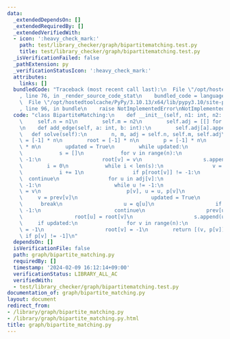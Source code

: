 ```yaml
---
data:
  _extendedDependsOn: []
  _extendedRequiredBy: []
  _extendedVerifiedWith:
  - icon: ':heavy_check_mark:'
    path: test/library_checker/graph/bipartitematching.test.py
    title: test/library_checker/graph/bipartitematching.test.py
  _isVerificationFailed: false
  _pathExtension: py
  _verificationStatusIcon: ':heavy_check_mark:'
  attributes:
    links: []
  bundledCode: "Traceback (most recent call last):\n  File \"/opt/hostedtoolcache/PyPy/3.10.13/x64/lib/pypy3.10/site-packages/onlinejudge_verify/documentation/build.py\"\
    , line 76, in _render_source_code_stat\n    bundled_code = language.bundle(\n\
    \  File \"/opt/hostedtoolcache/PyPy/3.10.13/x64/lib/pypy3.10/site-packages/onlinejudge_verify/languages/python.py\"\
    , line 96, in bundle\n    raise NotImplementedError\nNotImplementedError\n"
  code: "class BipartiteMatching:\n    def __init__(self, n1: int, n2: int):\n   \
    \     self.n = n1\n        self.m = n2\n        self.adj = [[] for _ in range(n1)]\n\
    \n    def add_edge(self, a: int, b: int):\n        self.adj[a].append(b)\n\n \
    \   def solve(self):\n        n, m, adj = self.n, self.m, self.adj\n        prev\
    \ = [-1] * n\n        root = [-1] * n\n        p = [-1] * n\n        q = [-1]\
    \ * m\n        updated = True\n        while updated:\n            updated = False\n\
    \            s = []\n            for v in range(n):\n                if p[v] ==\
    \ -1:\n                    root[v] = v\n                    s.append(v)\n    \
    \        i = 0\n            while i < len(s):\n                v = s[i]\n    \
    \            i += 1\n                if p[root[v]] != -1:\n                  \
    \  continue\n                for u in adj[v]:\n                    if q[u] ==\
    \ -1:\n                        while u != -1:\n                            q[u]\
    \ = v\n                            p[v], u = u, p[v]\n                       \
    \     v = prev[v]\n                        updated = True\n                  \
    \      break\n                    u = q[u]\n                    if prev[u] !=\
    \ -1:\n                        continue\n                    prev[u] = v\n   \
    \                 root[u] = root[v]\n                    s.append(u)\n       \
    \     if updated:\n                for v in range(n):\n                    prev[v]\
    \ = -1\n                    root[v] = -1\n        return [(v, p[v]) for v in range(n)\
    \ if p[v] != -1]\n"
  dependsOn: []
  isVerificationFile: false
  path: graph/bipartite_matching.py
  requiredBy: []
  timestamp: '2024-02-09 16:12:14+09:00'
  verificationStatus: LIBRARY_ALL_AC
  verifiedWith:
  - test/library_checker/graph/bipartitematching.test.py
documentation_of: graph/bipartite_matching.py
layout: document
redirect_from:
- /library/graph/bipartite_matching.py
- /library/graph/bipartite_matching.py.html
title: graph/bipartite_matching.py
---
```

